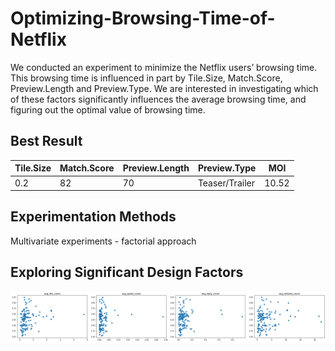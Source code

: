 # Optimizing-Browsing-Time-of-Netflix
We conducted an experiment to minimize the Netflix users’ browsing time. This browsing time is influenced in part by Tile.Size, Match.Score, Preview.Length and Preview.Type. We are interested in investigating which of these factors significantly influences the average browsing time, and figuring out the optimal value of browsing time.

## Best Result
| Tile.Size  | Match.Score | Preview.Length  | Preview.Type | MOI  | 
| ------------- | ------------- | ------------- | ------------- | ------------- |
| 0.2  | 82 | 70 | Teaser/Trailer | 10.52 |

## Experimentation Methods
Multivariate experiments - factorial approach

## Exploring Significant Design Factors
![Goal2](https://github.com/TinaLiu46/Predicting-Dogecoin-Stock-Performance-using-Twitter-Data/blob/main/Images/Goal2.png?raw=true "Title")
